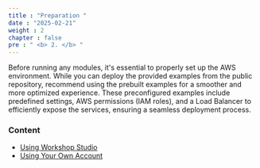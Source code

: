 ```yaml
---
title : "Preparation "
date : "2025-02-21"
weight : 2
chapter : false
pre : " <b> 2. </b> "
---
```


Before running any modules, it's essential to properly set up the AWS environment. While you can deploy the provided examples from the public repository, recommend using the prebuilt examples for a smoother and more optimized experience. These preconfigured examples include predefined settings, AWS permissions (IAM roles), and a Load Balancer to efficiently expose the services, ensuring a seamless deployment process.

### Content
  - [Using Workshop Studio](2.1-createec2/)
  - [Using Your Own Account](2.2-createiamrole/)
